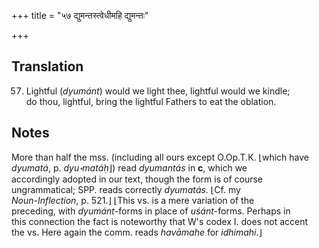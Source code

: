 +++
title = "५७ द्युमन्तस्त्वेधीमहि द्युमन्तः"

+++
## Translation
57. Lightful (*dyumánt*) would we light thee, lightful would we kindle;  
do thou, lightful, bring the lightful Fathers to eat the oblation.

## Notes
More than half the mss. (including all ours except O.Op.T.K. ⌊which have  
*dyumatá*, p. *dyu॰matáḥ*⌋) read *dyumantás* in **c**, which we  
accordingly adopted in our text, though the form is of course  
ungrammatical; SPP. reads correctly *dyumatás*. ⌊Cf. my  
*Noun-Inflection*, p. 521.⌋ ⌊This vs. is a mere variation of the  
preceding, with *dyumánt*-forms in place of *uśánt*-forms. Perhaps in  
this connection the fact is noteworthy that W's codex I. does not accent  
the vs. Here again the comm. reads *havāmahe* for *idhimahi*.⌋
